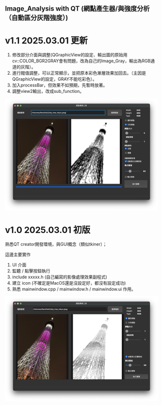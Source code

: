 Image_Analysis with QT (網點產生器/與強度分析（自動區分灰階強度）)
-

# v1.1 2025.03.01 更新

1. 修改部分介面與調整(QGraphicView的設定、輸出圖的原始用cv::COLOR_BGR2GRAY會有問題，改為自己的Image_Gray，輸出為RGB通道的灰階）。
2. 進行閥值調整，可以正常顯示，並把原本彩色漸層效果加回去。（主因是QGraphicView的設定，GRAY不能吃彩色）。
3. 加入processBar，但效果不如預期，先暫時放著。
4. 調整view2輸出，改成sub_function。

![介面](https://github.com/JIK-JHONG/practise/blob/main/Image_Analysis/demo2.jpeg)


# v1.0 2025.03.01 初版

熟悉QT creator開發環境，與GUI概念（類似tkiner）；

這邊主要實作

1. UI 介面
2. 監聽 / 點擊按鈕執行
3. include xxxxx.h (自己編寫的影像處理效果副程式)
4. 建立 icon (不確定是MacOS還是沒設定好，都沒有設定成功)
5. 熟悉  mainwindow.cpp / mainwindow.h / mainwindow.ui 作用。

![介面](https://github.com/JIK-JHONG/practise/blob/main/Image_Analysis/demo.jpeg)


